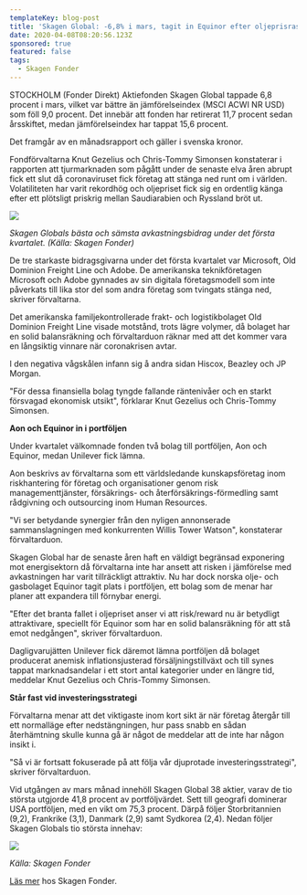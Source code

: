 ```yaml
---
templateKey: blog-post
title: 'Skagen Global: -6,8% i mars, tagit in Equinor efter oljeprisras'
date: 2020-04-08T08:20:56.123Z
sponsored: true
featured: false
tags:
  - Skagen Fonder
---
```

STOCKHOLM (Fonder Direkt) Aktiefonden Skagen Global tappade 6,8 procent i mars, vilket var bättre än jämförelseindex (MSCI ACWI NR USD) som föll 9,0 procent. Det innebär att fonden har retirerat 11,7 procent sedan årsskiftet, medan jämförelseindex har tappat 15,6 procent.

Det framgår av en månadsrapport och gäller i svenska kronor.

Fondförvaltarna Knut Gezelius och Chris-Tommy Simonsen konstaterar i rapporten att tjurmarknaden som pågått under de senaste elva åren abrupt fick ett slut då coronaviruset fick företag att stänga ned runt om i världen. Volatiliteten har varit rekordhög och oljepriset fick sig en ordentlig känga efter ett plötsligt priskrig mellan Saudiarabien och Ryssland bröt ut.

![](/img/global.png)

*Skagen Globals bästa och sämsta avkastningsbidrag under det första kvartalet. (Källa: Skagen Fonder)*

De tre starkaste bidragsgivarna under det första kvartalet var Microsoft, Old Dominion Freight Line och Adobe. De amerikanska teknikföretagen Microsoft och Adobe gynnades av sin digitala företagsmodell som inte påverkats till lika stor del som andra företag som tvingats stänga ned, skriver förvaltarna.

Det amerikanska familjekontrollerade frakt- och logistikbolaget Old Dominion Freight Line visade motstånd, trots lägre volymer, då bolaget har en solid balansräkning och förvaltarduon räknar med att det kommer vara en långsiktig vinnare när coronakrisen avtar.

I den negativa vågskålen infann sig å andra sidan Hiscox, Beazley och JP Morgan.

"För dessa finansiella bolag tyngde fallande räntenivåer och en starkt försvagad ekonomisk utsikt", förklarar Knut Gezelius och Chris-Tommy Simonsen.

**Aon och Equinor in i portföljen**

Under kvartalet välkomnade fonden två bolag till portföljen, Aon och Equinor, medan Unilever fick lämna.

Aon beskrivs av förvaltarna som ett världsledande kunskapsföretag inom riskhantering för företag och organisationer genom risk managementtjänster, försäkrings- och återförsäkrings-förmedling samt rådgivning och outsourcing inom Human Resources.

"Vi ser betydande synergier från den nyligen annonserade sammanslagningen med konkurrenten Willis Tower Watson", konstaterar förvaltarduon.

Skagen Global har de senaste åren haft en väldigt begränsad exponering mot energisektorn då förvaltarna inte har ansett att risken i jämförelse med avkastningen har varit tillräckligt attraktiv. Nu har dock norska olje- och gasbolaget Equinor tagit plats i portföljen, ett bolag som de menar har planer att expandera till förnybar energi.

"Efter det branta fallet i oljepriset anser vi att risk/reward nu är betydligt attraktivare, speciellt för Equinor som har en solid balansräkning för att stå emot nedgången", skriver förvaltarduon.

Dagligvarujätten Unilever fick däremot lämna portföljen då bolaget producerat anemisk inflationsjusterad försäljningstillväxt och till synes tappat marknadsandelar i ett stort antal kategorier under en längre tid, meddelar Knut Gezelius och Chris-Tommy Simonsen.

**Står fast vid investeringsstrategi**

Förvaltarna menar att det viktigaste inom kort sikt är när företag återgår till ett normalläge efter nedstängningen, hur pass snabb en sådan återhämtning skulle kunna gå är något de meddelar att de inte har någon insikt i.

"Så vi är fortsatt fokuserade på att följa vår djuprotade investeringsstrategi", skriver förvaltarduon.

Vid utgången av mars månad innehöll Skagen Global 38 aktier, varav de tio största utgjorde 41,8 procent av portföljvärdet. Sett till geografi dominerar USA portföljen, med en vikt om 75,3 procent. Därpå följer Storbritannien (9,2), Frankrike (3,1), Danmark (2,9) samt Sydkorea (2,4). Nedan följer Skagen Globals tio största innehav:

![](/img/global2.png)

*Källa: Skagen Fonder*

[Läs mer](https://www.skagenfonder.se/globalassets/pdfs/status-reports/sweden/skagen-global-a/2020/20200331_skagen-global-a-q1.pdf) hos Skagen Fonder.